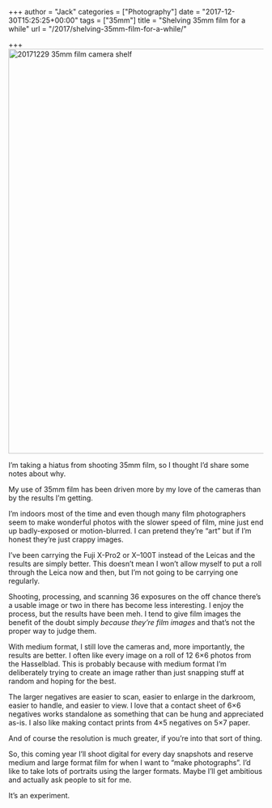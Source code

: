 +++
author = "Jack"
categories = ["Photography"]
date = "2017-12-30T15:25:25+00:00"
tags = ["35mm"]
title = "Shelving 35mm film for a while"
url = "/2017/shelving-35mm-film-for-a-while/"

+++
<img src="/img/2017/12/20171229_35mm-film-camera-shelf.jpg" alt="20171229 35mm film camera shelf" title="20171229_35mm film camera shelf.jpg" border="0" width="1200" height="800" />

I&#8217;m taking a hiatus from shooting 35mm film, so I thought I&#8217;d share some notes about why.

My use of 35mm film has been driven more by my love of the cameras than by the results I&#8217;m getting.

I&#8217;m indoors most of the time and even though many film photographers seem to make wonderful photos with the slower speed of film, mine just end up badly-exposed or motion-blurred. I can pretend they&#8217;re &#8220;art&#8221; but if I&#8217;m honest they&#8217;re just crappy images.

I&#8217;ve been carrying the Fuji X-Pro2 or X&#8211;100T instead of the Leicas and the results are simply better. This doesn&#8217;t mean I won&#8217;t allow myself to put a roll through the Leica now and then, but I&#8217;m not going to be carrying one regularly.

Shooting, processing, and scanning 36 exposures on the off chance there&#8217;s a usable image or two in there has become less interesting. I enjoy the process, but the results have been meh. I tend to give film images the benefit of the doubt simply _because they&#8217;re film images_ and that&#8217;s not the proper way to judge them.

With medium format, I still love the cameras and, more importantly, the results are better. I often like every image on a roll of 12 6&#215;6 photos from the Hasselblad. This is probably because with medium format I&#8217;m deliberately trying to create an image rather than just snapping stuff at random and hoping for the best.

The larger negatives are easier to scan, easier to enlarge in the darkroom, easier to handle, and easier to view. I love that a contact sheet of 6&#215;6 negatives works standalone as something that can be hung and appreciated as-is. I also like making contact prints from 4&#215;5 negatives on 5&#215;7 paper.

And of course the resolution is much greater, if you&#8217;re into that sort of thing.

So, this coming year I&#8217;ll shoot digital for every day snapshots and reserve medium and large format film for when I want to &#8220;make photographs&#8221;. I&#8217;d like to take lots of portraits using the larger formats. Maybe I&#8217;ll get ambitious and actually ask people to sit for me.

It&#8217;s an experiment.